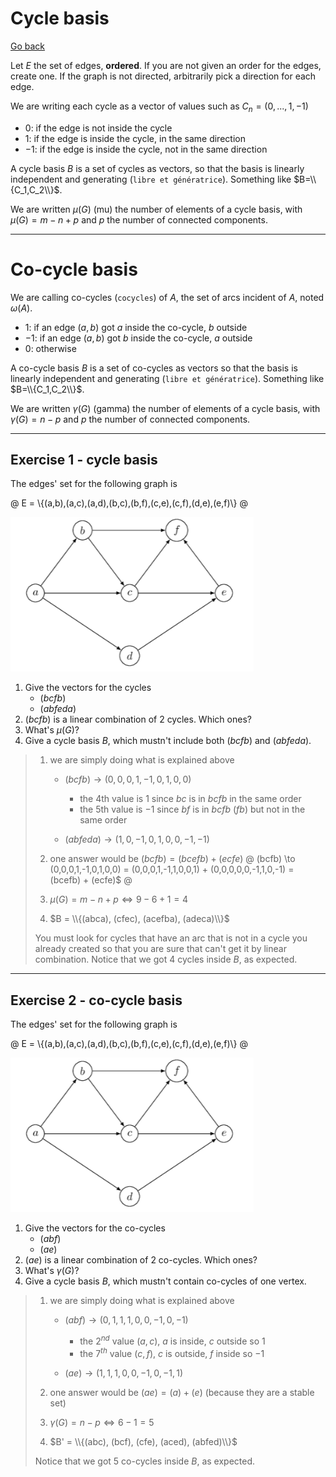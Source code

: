 # Cycle basis

[Go back](..#advanced-terminology)

Let $E$ the set of edges, **ordered**. If you are not given an order for the edges, create one. If the graph is not directed, arbitrarily pick a direction for each edge.

We are writing each cycle as a vector of values such as $C_n = (0, ...,1,-1)$

* $0$: if the edge is not inside the cycle
* $1$: if the edge is inside the cycle, in the same direction
* $-1$: if the edge is inside the cycle, not in the same direction

A cycle basis $B$ is a set of cycles as vectors, so that the basis is linearly independent and generating (``libre et génératrice``). Something like $B=\\{C_1,C_2\\}$.

We are written $\mu(G)$ (mu) the number of elements of a cycle basis, with $\mu(G) = m − n + p$ and $p$ the number of connected components.

<hr class="sl">

# Co-cycle basis

We are calling co-cycles (`cocycles`) of $A$, the set of arcs incident of $A$, noted $\omega{(A)}$.

* $1$: if an edge $(a,b)$ got $a$ inside the co-cycle, $b$ outside
* $-1$: if an edge $(a,b)$ got $b$ inside the co-cycle, $a$ outside
* $0$: otherwise

A co-cycle basis $B$ is a set of co-cycles as vectors so that the basis is linearly independent and generating (``libre et génératrice``). Something like $B=\\{C_1,C_2\\}$.

We are written $\gamma(G)$ (gamma) the number of elements of a cycle basis, with $\gamma(G) = n - p$ and $p$ the number of connected components.

<hr class="sr">

## Exercise 1 - cycle basis

The edges' set for the following graph is

@
E = \\{(a,b),(a,c),(a,d),(b,c),(b,f),(c,e),(c,f),(d,e),(e,f)\\}
@

![Exercise 1 - graph](images/cycle_basis1.png)

1. Give the vectors for the cycles
   * $(bcfb)$
   * $(abfeda)$
2. $(bcfb)$ is a linear combination of 2 cycles. Which ones?
3. What's $\mu(G)$?
4. Give a cycle basis $B$, which mustn't include both $(bcfb)$ and $(abfeda)$.

<blockquote class="spoiler">

1. we are simply doing what is explained above
   * $(bcfb) \to (0,0,0,1,-1,0,1,0,0)$
     * the 4th value is $1$ since $bc$ is in $bcfb$ in the same order
     * the 5th value is $-1$ since $bf$ is in $bcfb$ ($fb$) but not in the same order

   * $(abfeda) \to (1,0,-1,0,1,0,0,-1,-1)$

2. one answer would be $(bcfb) = (bcefb) + (ecfe)$
@
(bcfb) \to (0,0,0,1,-1,0,1,0,0) = 
(0,0,0,1,-1,1,0,0,1) + (0,0,0,0,0,-1,1,0,-1) =
(bcefb) + (ecfe)$
@
3. $\mu(G) = m - n + p \Leftrightarrow 9-6+1 = 4$

4. $B = \\{(abca), (cfec), (acefba), (adeca)\\}$

You must look for cycles that have an arc that is not in a cycle you already created so that you are sure that can't get it by linear combination. Notice that we got $4$ cycles inside $B$, as expected.

</blockquote>

<hr class="sl">

## Exercise 2 - co-cycle basis

The edges' set for the following graph is

@
E = \\{(a,b),(a,c),(a,d),(b,c),(b,f),(c,e),(c,f),(d,e),(e,f)\\}
@

![Exercise 2 - graph](images/cycle_basis2.png)

1. Give the vectors for the co-cycles
    * $(abf)$
    * $(ae)$
2. $(ae)$ is a linear combination of 2 co-cycles. Which ones?
3. What's $\gamma(G)$?
4. Give a cycle basis $B$, which mustn't contain co-cycles of one vertex.

<blockquote class="spoiler">

1. we are simply doing what is explained above
    * $(abf) \to (0,1,1,1,0,0,-1,0,-1)$
      * the $2^{nd}$ value $(a,c)$, $a$ is inside, $c$ outside so $1$
      * the $7^{th}$ value $(c,f)$, $c$ is outside, $f$ inside so $-1$

    * $(ae) \to (1, 1, 1, 0, 0, -1, 0, -1, 1)$

2. one answer would be $(ae) = (a) + (e)$ (because they are a stable set)
3. $\gamma(G) = n - p \Leftrightarrow 6-1 = 5$

4. $B' = \\{(abc), (bcf), (cfe), (aced), (abfed)\\}$

Notice that we got $5$ co-cycles inside $B$, as expected.

</blockquote>